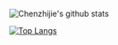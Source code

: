 ![Chenzhijie's github stats](https://github-readme-stats.vercel.app/api?username=chenzhijie&show_icons=true&hide_title=true&card_width=450)

[![Top Langs](https://github-readme-stats.vercel.app/api/top-langs/?username=chenzhijie&layout=compact&hide_title=true&card_width=450)](https://github.com/chenzhijie)
